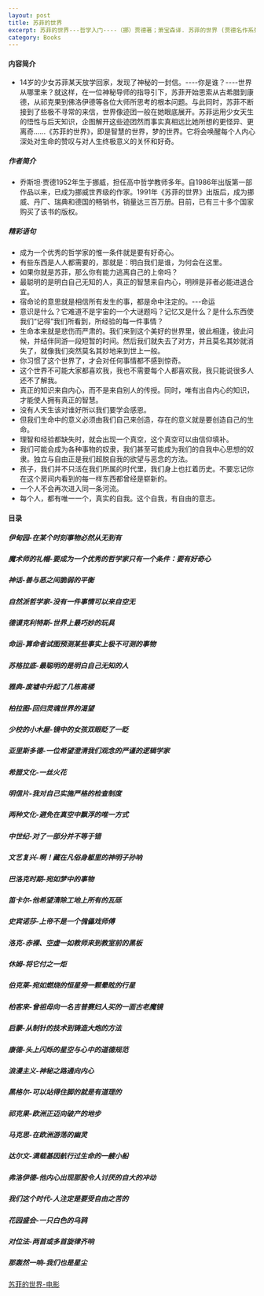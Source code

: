 ```yaml
---
layout: post
title: 苏菲的世界
excerpt: 苏菲的世界---哲学入门----（挪）贾德著；萧宝森译. 苏菲的世界 (贾德名作系列)
category: Books
---
```


#### 内容简介
- 14岁的少女苏菲某天放学回家，发现了神秘的一封信。----你是谁？----世界从哪里来？就这样，在一位神秘导师的指导引下，苏菲开始思索从古希腊到康德，从祁克果到佛洛伊德等各位大师所思考的根本问题。与此同时，苏菲不断接到了些极不寻常的来信，世界像迹团一般在她眼底展开。苏菲运用少女天生的悟性与后天知识，企图解开这些迹团然而事实真相远比她所想的更怪异、更离奇……《苏菲的世界》，即是智慧的世界，梦的世界。它将会唤醒每个人内心深处对生命的赞叹与对人生终极意义的关怀和好奇。

##### 作者简介
- 乔斯坦·贾德1952年生于挪威，担任高中哲学教师多年。自1986年出版第一部作品以来，已成为挪威世界级的作家。1991年《苏菲的世界》出版后，成为挪威、丹厂、瑞典和德国的畅销书，销量达三百万册。目前，已有三十多个国家购买了该书的版权。

##### 精彩语句
- 成为一个优秀的哲学家的惟一条件就是要有好奇心。
- 有些东西是人人都需要的，那就是：明白我们是谁，为何会在这里。
- 如果你就是苏菲，那么你有能力逃离自己的上帝吗？
- 最聪明的是明白自己无知的人，真正的智慧来自内心，明辨是非者必能进退合宜。
- 宿命论的意思就是相信所有发生的事，都是命中注定的。---命运
- 意识是什么？它难道不是宇宙的一个大谜题吗？记忆又是什么？是什么东西使我们“记得”我们所看到，所经验的每一件事情？
- 生命本来就是悲伤而严肃的。我们来到这个美好的世界里，彼此相逢，彼此问候，并结伴同游一段短暂的时间。然后我们就失去了对方，并且莫名其妙就消失了，就像我们突然莫名其妙地来到世上一般。
- 你习惯了这个世界了，才会对任何事情都不感到惊奇。
- 这个世界不可能大家都喜欢我，我也不需要每个人都喜欢我，我只能说很多人还不了解我。
- 真正的知识来自内心，而不是来自别人的传授。同时，唯有出自内心的知识，才能使人拥有真正的智慧。
- 没有人天生该对谁好所以我们要学会感恩。
- 但我们生命中的意义必须由我们自己来创造，存在的意义就是要创造自己的生命。
- 理智和经验都缺失时，就会出现一个真空，这个真空可以由信仰填补。
- 我们可能会成为各种事物的奴隶，我们甚至可能成为我们的自我中心思想的奴隶。独立与自由正是我们超脱自我的欲望与恶念的方法。
- 孩子，我们并不只活在我们所属的时代里，我们身上也扛着历史。不要忘记你在这个房间内看到的每一样东西都曾经是崭新的。
- 一个人不会再次进入同一条河流。
- 每个人，都有唯一一个，真实的自我。这个自我，有自由的意志。


#### 目录

##### 伊甸园-在某个时刻事物必然从无到有
##### 魔术师的礼帽-要成为一个优秀的哲学家只有一个条件：要有好奇心
##### 神话-善与恶之间脆弱的平衡
##### 自然派哲学家-没有一件事情可以来自空无
##### 德谟克利特斯-世界上最巧妙的玩具
##### 命运-算命者试图预测某些事实上极不可测的事物
##### 苏格拉底-最聪明的是明白自己无知的人
##### 雅典-废墟中升起了几栋高楼
##### 柏拉图-回归灵魂世界的渴望
##### 少校的小木屋-镜中的女孩双眼眨了一眨
##### 亚里斯多德-一位希望澄清我们观念的严谨的逻辑学家
##### 希腊文化-一丝火花
##### 明信片-我对自己实施严格的检查制度
##### 两种文化-避免在真空中飘浮的唯一方式
##### 中世纪-对了一部分并不等于错
##### 文艺复兴-啊！藏在凡俗身躯里的神明子孙呐
##### 巴洛克时期-宛如梦中的事物
##### 笛卡尔-他希望清除工地上所有的瓦砾
##### 史宾诺莎-上帝不是一个傀儡戏师傅
##### 洛克-赤裸、空虚一如教师来到教室前的黑板
##### 休姆-将它付之一炬
##### 伯克莱-宛如燃烧的恒星旁一颗晕眩的行星
##### 柏客来-曾祖母向一名吉普赛妇人买的一面古老魔镜
##### 启蒙-从制针的技术到铸造大炮的方法
##### 康德-头上闪烁的星空与心中的道德规范
##### 浪漫主义-神秘之路通向内心
##### 黑格尔-可以站得住脚的就是有道理的
##### 祁克果-欧洲正迈向破产的地步
##### 马克思-在欧洲游荡的幽灵
##### 达尔文-满载基因航行过生命的一艘小船
##### 弗洛伊德-他内心出现那股令人讨厌的自大的冲动
##### 我们这个时代-人注定是要受自由之苦的
##### 花园盛会-一只白色的乌鸦
##### 对位法-两首或多首旋律齐响
##### 那轰然一响-我们也是星尘

[苏菲的世界-电影](http://video.tudou.com/v/XMTc4NzAxMDY2NA==.html)
